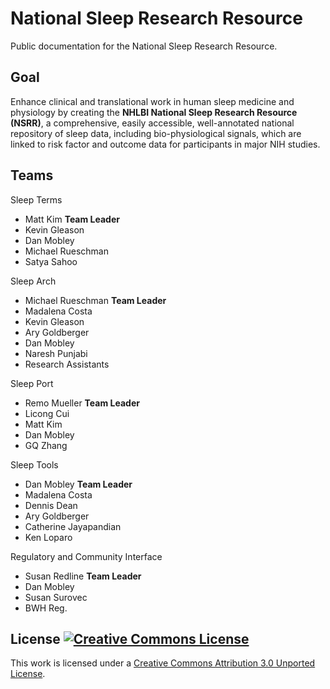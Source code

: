 National Sleep Research Resource
================================

Public documentation for the National Sleep Research Resource.

## Goal

Enhance clinical and translational work in human sleep medicine and physiology by creating the **NHLBI National Sleep Research Resource (NSRR)**, a comprehensive, easily accessible, well-annotated national repository of sleep data, including bio-physiological signals, which are linked to risk factor and outcome data for participants in major NIH studies.

## Teams

Sleep Terms

- Matt Kim **Team Leader**
- Kevin Gleason
- Dan Mobley
- Michael Rueschman
- Satya Sahoo

Sleep Arch
- Michael Rueschman **Team Leader**
- Madalena Costa
- Kevin Gleason
- Ary Goldberger
- Dan Mobley
- Naresh Punjabi
- Research Assistants

Sleep Port

- Remo Mueller **Team Leader**
- Licong Cui
- Matt Kim
- Dan Mobley
- GQ Zhang

Sleep Tools

- Dan Mobley **Team Leader**
- Madalena Costa
- Dennis Dean
- Ary Goldberger
- Catherine Jayapandian
- Ken Loparo

Regulatory and Community Interface

- Susan Redline **Team Leader**
- Dan Mobley
- Susan Surovec
- BWH Reg.


## License [![Creative Commons License](http://i.creativecommons.org/l/by/3.0/80x15.png)](http://creativecommons.org/licenses/by/3.0/deed.en_US)

This work is licensed under a [Creative Commons Attribution 3.0 Unported License](http://creativecommons.org/licenses/by/3.0/deed.en_US).
